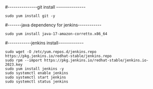 #---------------git install ---------------
```
sudo yum install git -y
```

#-------java dependency for jenkins------------
```
sudo yum install java-17-amazon-corretto.x86_64
```

#------------jenkins install-------------
  ```
sudo wget -O /etc/yum.repos.d/jenkins.repo https://pkg.jenkins.io/redhat-stable/jenkins.repo
sudo rpm --import https://pkg.jenkins.io/redhat-stable/jenkins.io-2023.key
sudo yum install jenkins -y
sudo systemctl enable jenkins
sudo systemctl start jenkins
sudo systemctl status jenkins
```
